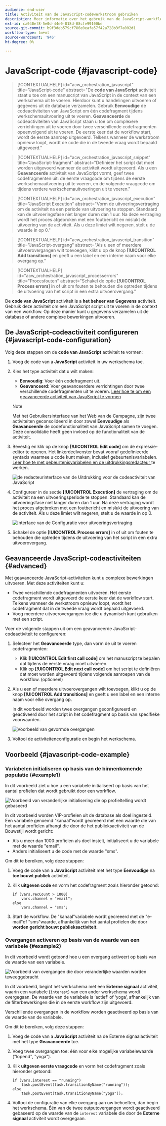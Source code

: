 ```yaml
---
audience: end-user
title: Activiteit van de JavaScript-codewerkstroom gebruiken
description: Meer informatie over het gebruik van de JavaScript-workflowactiviteit voor code
exl-id: ca040ef8-5e0d-44e0-818d-08cfe99100be
source-git-commit: b9f3deb579cf786e0eafa57f42a728b3f7a002d1
workflow-type: tm+mt
source-wordcount: '946'
ht-degree: 0%

---
```


# JavaScript-code {#javascript-code}

>[!CONTEXTUALHELP]
>id="acw_orchestration_javascript"
>title="JavaScript-code"
>abstract="De **code van JavaScript** activiteit staat u toe om een manuscript van JavaScript in de context van een werkschema uit te voeren. Hierdoor kunt u handelingen uitvoeren of gegevens uit de database verzamelen. Gebruik **Eenvoudige** de codeactiviteiten van JavaScript om één codefragment tijdens werkschemauitvoering uit te voeren. **Geavanceerde** de codeactiviteiten van JavaScript staan u toe om complexere verrichtingen uit te voeren door twee verschillende codefragmenten opeenvolgend uit te voeren. De eerste keer dat de workflow start, wordt de eerste aanroep uitgevoerd. Telkens wanneer de werkstroom opnieuw loopt, wordt de code die in de tweede vraag wordt bepaald uitgevoerd."

>[!CONTEXTUALHELP]
>id="acw_orchestration_javascript_snippet"
>title="JavaScript-fragment"
>abstract="Definieer het script dat moet worden uitgevoerd wanneer de activiteit wordt uitgevoerd. Als u een **Geavanceerde** activiteit van JavaScript vormt, geef twee codefragmenten uit: de eerste vraagcode om tijdens de eerste werkschemauitvoering uit te voeren, en de volgende vraagcode om tijdens verdere werkschemauitvoeringen uit te voeren."

>[!CONTEXTUALHELP]
>id="acw_orchestration_javascript_execution"
>title="JavaScript Execution"
>abstract="Vorm de uitvoeringsvertraging om de activiteit na een periode van uitvoering te stoppen. Standaard kan de uitvoeringsfase niet langer duren dan 1 uur. Na deze vertraging wordt het proces afgebroken met een foutbericht en mislukt de uitvoering van de activiteit. Als u deze limiet wilt negeren, stelt u de waarde in op 0."

>[!CONTEXTUALHELP]
>id="acw_orchestration_javascript_transition"
>title="JavaScript-overgang"
>abstract="Als u een of meerdere uitvoerovergangen wilt toevoegen, klikt u op de knop **[!UICONTROL Add transitions]** en geeft u een label en een interne naam voor elke overgang op."

>[!CONTEXTUALHELP]
>id="acw_orchestration_javascript_processerrors"
>title="Procesfouten"
>abstract="Schakel de optie **[!UICONTROL Process errors]** in of uit om fouten te behouden die optreden tijdens de uitvoering van het script in een extra uitvoerovergang."

De **code van JavaScript** activiteit is a **het beheer van Gegevens** activiteit. Gebruik deze activiteit om een JavaScript script uit te voeren in de context van een workflow. Op deze manier kunt u gegevens verzamelen uit de database of andere complexe bewerkingen uitvoeren.

## De JavaScript-codeactiviteit configureren {#javascript-code-configuration}

Volg deze stappen om de **code van JavaScript** activiteit te vormen:

1. Voeg de code van a **JavaScript** activiteit in uw werkschema toe.

1. Kies het type activiteit dat u wilt maken:

   * **Eenvoudig**: Voer één codefragment uit.
   * **Geavanceerd**: Voer geavanceerdere verrichtingen door twee verschillende codefragmenten uit te voeren. [ Leer hoe te om een geavanceerde activiteit van JavaScript te vormen ](#advanced)

   >[!NOTE]
   >
   >Met het Gebruikersinterface van het Web van de Campagne, zijn twee activiteiten geconsolideerd in door zowel **Eenvoudige** als **Geavanceerde** de codefunctionaliteit van JavaScript samen te voegen. Deze consolidatie heeft geen invloed op de functionaliteit van de activiteit.

1. Bevestig en klik op de knop **[!UICONTROL Edit code]** om de expressie-editor te openen. Het linkerdeelvenster bevat vooraf gedefinieerde syntaxis waarmee u code kunt maken, inclusief gebeurtenisvariabelen. [ Leer hoe te met gebeurtenisvariabelen en de uitdrukkingsredacteur ](../event-variables.md) te werken.

   ![ de redacteurinterface van de Uitdrukking voor de codeactiviteit van JavaScript ](../assets/javascript-editor.png)

1. Configureer in de sectie **[!UICONTROL Execution]** de vertraging om de activiteit na een uitvoeringsperiode te stoppen. Standaard kan de uitvoeringsfase niet langer duren dan 1 uur. Na deze vertraging wordt het proces afgebroken met een foutbericht en mislukt de uitvoering van de activiteit. Als u deze limiet wilt negeren, stelt u de waarde in op 0.

   ![ interface van de Configuratie voor uitvoeringsvertraging ](../assets/javascript-config.png)

1. Schakel de optie **[!UICONTROL Process errors]** in of uit om fouten te behouden die optreden tijdens de uitvoering van het script in een extra uitvoerovergang.

## Geavanceerde JavaScript-codeactiviteiten {#advanced}

Met geavanceerde JavaScript-activiteiten kunt u complexe bewerkingen uitvoeren. Met deze activiteiten kunt u:

* Twee verschillende codefragmenten uitvoeren. Het eerste codefragment wordt uitgevoerd de eerste keer dat de workflow start. Telkens wanneer de werkstroom opnieuw loopt, wordt het codefragment dat in de tweede vraag wordt bepaald uitgevoerd.
* Voeg meerdere uitvoerovergangen toe die u dynamisch kunt gebruiken met een script.

Voer de volgende stappen uit om een geavanceerde JavaScript-codeactiviteit te configureren:

1. Selecteer het **Geavanceerde** type, dan vorm de uit te voeren codefragmenten:

   * Klik **[!UICONTROL Edit first call code]** om het manuscript te bepalen dat tijdens de eerste vraag moet uitvoeren.
   * Klik op **[!UICONTROL Edit next call code]** om het script te definiëren dat moet worden uitgevoerd tijdens volgende aanroepen van de workflow. (optioneel)

1. Als u een of meerdere uitvoerovergangen wilt toevoegen, klikt u op de knop **[!UICONTROL Add transitions]** en geeft u een label en een interne naam voor elke overgang op.

   In dit voorbeeld worden twee overgangen geconfigureerd en geactiveerd door het script in het codefragment op basis van specifieke voorwaarden.

   ![ Voorbeeld van gevormde overgangen ](../assets/javascript-transitions.png)

1. Voltooi de activiteitenconfiguratie en begin het werkschema.

## Voorbeeld {#javascript-code-example}

### Variabelen initialiseren op basis van de binnenkomende populatie {#example1}

In dit voorbeeld ziet u hoe u een variabele initialiseert op basis van het aantal profielen dat wordt gebruikt door een workflow.

![ Voorbeeld van veranderlijke initialisering die op profieltelling wordt gebaseerd ](../assets/javascript-example1.png)

In dit voorbeeld worden VIP-profielen uit de database als doel ingesteld. Een variabele genoemd &quot;kanaal&quot;wordt gecreeerd met een waarde die van het aantal profielen afhangt die door de het publieksactiviteit van de Bouwstijl wordt gericht:

* Als u meer dan 1000 profielen als doel instelt, initialiseert u de variabele met de waarde &quot;email&quot;.
* Anders initialiseert u de code met de waarde &quot;sms&quot;.

Om dit te bereiken, volg deze stappen:

1. Voeg de code van a **JavaScript** activiteit met het type **Eenvoudige** na **toe bouwt publiek** activiteit.

1. Klik **uitgeven code** en vorm het codefragment zoals hieronder getoond:

   ```
   if (vars.recCount > 1000)
       vars.channel = "email";
   else
       vars.channel = "sms";
   ```

1. Start de workflow. De &quot;kanaal&quot;variabele wordt gecreeerd met de &quot;e-mail&quot;of &quot;sms&quot;waarde, afhankelijk van het aantal profielen die door **worden gericht bouwt publieksactiviteit**.

### Overgangen activeren op basis van de waarde van een variabele {#example2}

In dit voorbeeld wordt getoond hoe u een overgang activeert op basis van de waarde van een variabele.

![ Voorbeeld van overgangen die door veranderlijke waarden ](../assets/javascript-example2-transitions.png) worden teweeggebracht

In dit voorbeeld, begint het werkschema met een **Externe signaal** activiteit, waarin een variabele (`interest`) van een ander werkschema wordt overgegaan. De waarde van de variabele is ‘actief’ of ‘yoga’, afhankelijk van de filterbewerkingen die in de eerste workflow zijn uitgevoerd.

Verschillende overgangen in de workflow worden geactiveerd op basis van de waarde van de variabele.

Om dit te bereiken, volg deze stappen:

1. Voeg de code van a **JavaScript** activiteit na de Externe signaalactiviteit met het type **Geavanceerde** toe.

1. Voeg twee overgangen toe: één voor elke mogelijke variabelewaarde (&quot;lopend&quot;, &quot;yoga&quot;).

1. Klik **uitgeven eerste vraagcode** en vorm het codefragment zoals hieronder getoond:

   ```
   if (vars.interest == "running")
       task.postEvent(task.transitionByName("running"));
   else
       task.postEvent(task.transitionByName("yoga"));
   ```

1. Voltooi de configuratie van elke overgang aan uw behoeften, dan begin het werkschema. Één van de twee outputovergangen wordt geactiveerd gebaseerd op de waarde van de `interest` variabele die door de **Externe signaal** activiteit wordt overgegaan.